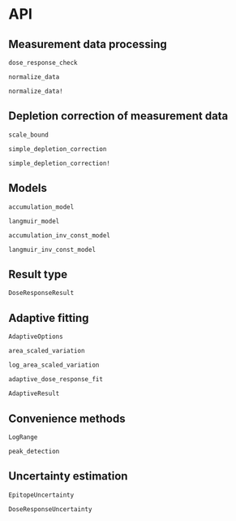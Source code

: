 # API


## Measurement data processing

```@docs
dose_response_check
```

```@docs
normalize_data
```

```@docs
normalize_data!
```


## Depletion correction of measurement data


```@docs
scale_bound
```

```@docs
simple_depletion_correction
```

```@docs
simple_depletion_correction!
```

## Models

```@docs
accumulation_model
```

```@docs
langmuir_model
```

```@docs
accumulation_inv_const_model 
```

```@docs
langmuir_inv_const_model
```


## Result type

```@docs
DoseResponseResult
```

## Adaptive fitting

```@docs
AdaptiveOptions
```

```@docs
area_scaled_variation
```

```@docs
log_area_scaled_variation
```

```@docs
adaptive_dose_response_fit
```

```@docs
AdaptiveResult
```


## Convenience methods

```@docs
LogRange
```

```@docs
peak_detection
```



## Uncertainty estimation


```@docs
EpitopeUncertainty
```

```@docs
DoseResponseUncertainty
```